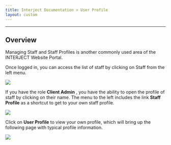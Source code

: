 ```yaml
---
title: Interject Documentation > User Profile
layout: custom
---
```

* * *

##  **Overview**

Managing Staff and Staff Profiles is another commonly used area of the
INTERJECT Website Portal.

Once logged in, you can access the list of staff by clicking on Staff  from
the left menu.

![](attachments/324763687/328401297.png)

  

If you have the role **Client Admin** , you have the ability to open the
profile of staff by clicking on their name. The menu to the left includes the
link **Staff Profile** as a shortcut to get to your own staff profile.

![](attachments/324763687/328598074.png)

  

Click on **User Profile** to view your own profile, which will bring up the
following page with typical profile information.

![](attachments/324763687/328434208.png)

